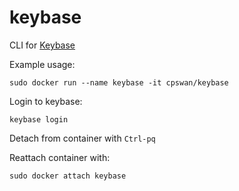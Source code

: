 keybase
=======

CLI for [Keybase](https://keybase.io)

Example usage:

    sudo docker run --name keybase -it cpswan/keybase

Login to keybase:

    keybase login

Detach from container with ```Ctrl-pq```

Reattach container with:

    sudo docker attach keybase
